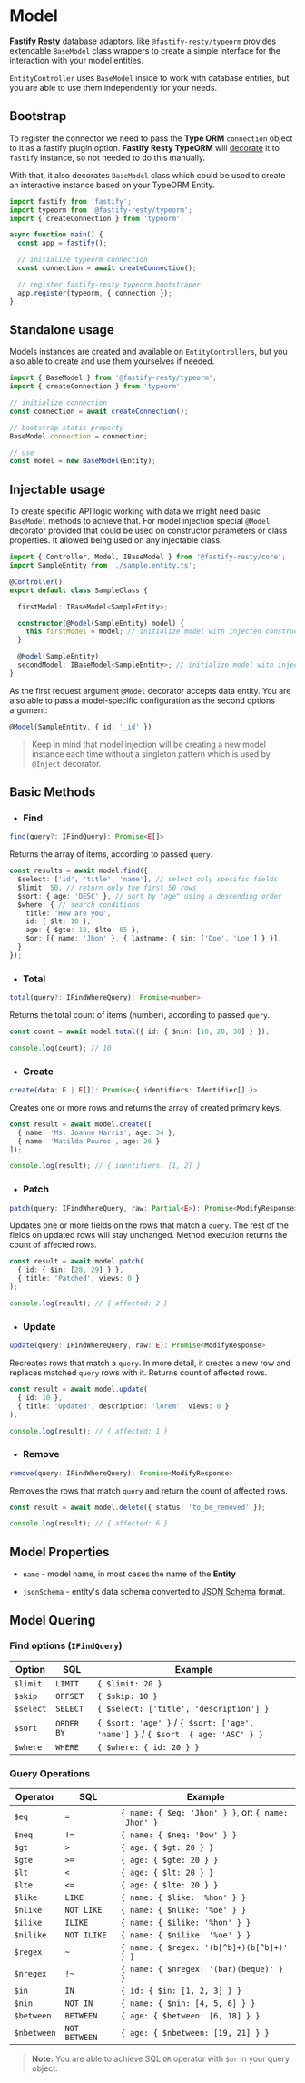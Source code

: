 # Model

**Fastify Resty** database adaptors, like `@fastify-resty/typeorm` provides extendable `BaseModel`
class wrappers to create a simple interface for the interaction with your model entities.

`EntityController` uses `BaseModel` inside to work with database entities, but you are able to use 
them independently for your needs.

## Bootstrap

To register the connector we need to pass the **Type ORM** `connection` object to it
as a fastify plugin option. **Fastify Resty TypeORM** will [decorate](https://www.fastify.io/docs/latest/Decorators/) 
it to `fastify` instance, so not needed to do this manually.

With that, it also decorates `BaseModel` class which could be used to create an interactive 
instance based on your TypeORM Entity.

```ts
import fastify from 'fastify';
import typeorm from '@fastify-resty/typeorm';
import { createConnection } from 'typeorm';

async function main() {
  const app = fastify();

  // initialize typeorm connection
  const connection = await createConnection();

  // register fastify-resty typeorm bootstraper
  app.register(typeorm, { connection });
}
```

## Standalone usage

Models instances are created and available on `EntityControllers`, but you also able to 
create and use them yourselves if needed.

```ts
import { BaseModel } from '@fastify-resty/typeorm';
import { createConnection } from 'typeorm';

// initialize connection
const connection = await createConnection();

// bootstrap static property
BaseModel.connection = connection;

// use
const model = new BaseModel(Entity);
```

## Injectable usage

To create specific API logic working with data we might need basic `BaseModel` methods to achieve that. 
For model injection special `@Model` decorator provided that could be used on constructor parameters or 
class properties. It allowed being used on any injectable class.

```ts
import { Controller, Model, IBaseModel } from '@fastify-resty/core';
import SampleEntity from './sample.entity.ts';

@Controller()
export default class SampleClass {

  firstModel: IBaseModel<SampleEntity>;

  constructor(@Model(SampleEntity) model) {
    this.firstModel = model; // initialize model with injected constructor parameter
  }

  @Model(SampleEntity)
  secondModel: IBaseModel<SampleEntity>; // initialize model with injected property
}
```

As the first request argument `@Model` decorator accepts data entity. You are also able to pass a 
model-specific configuration as the second options argument:

```ts
@Model(SampleEntity, { id: '_id' })
```

> Keep in mind that model injection will be creating a new model instance each time without a singleton 
pattern which is used by `@Inject` decorator.

## Basic Methods

- ### Find

```ts
find(query?: IFindQuery): Promise<E[]>
```

Returns the array of items, according to passed `query`.

```ts
const results = await model.find({
  $select: ['id', 'title', 'name'], // select only specific fields
  $limit: 50, // return only the first 50 rows
  $sort: { age: 'DESC' }, // sort by "age" using a descending order
  $where: { // search conditions
    title: 'How are you',
    id: { $lt: 10 },
    age: { $gte: 18, $lte: 65 },
    $or: [{ name: 'Jhon' }, { lastname: { $in: ['Doe', 'Loe'] } }],
  }
});
```

- ### Total

```ts
total(query?: IFindWhereQuery): Promise<number>
```

Returns the total count of items (number), according to passed `query`.

```ts
const count = await model.total({ id: { $nin: [10, 20, 30] } });

console.log(count); // 10
```

- ### Create

```ts
create(data: E | E[]): Promise<{ identifiers: Identifier[] }>
```

Creates one or more rows and returns the array of created primary keys.

```ts
const result = await model.create([
  { name: 'Ms. Joanne Harris', age: 34 },
  { name: 'Matilda Pouros', age: 26 }
]);

console.log(result); // { identifiers: [1, 2] }
```

- ### Patch

```ts
patch(query: IFindWhereQuery, raw: Partial<E>): Promise<ModifyResponse>
```

Updates one or more fields on the rows that match a `query`. The rest of the fields on 
updated rows will stay unchanged. Method execution returns the count of affected rows.

```ts
const result = await model.patch(
  { id: { $in: [28, 29] } },
  { title: 'Patched', views: 0 }
);

console.log(result); // { affected: 2 }
```

- ### Update

```ts
update(query: IFindWhereQuery, raw: E): Promise<ModifyResponse>
```

Recreates rows that match a `query`. In more detail, it creates a new row and replaces 
matched `query` rows with it. Returns count of affected rows.

```ts
const result = await model.update(
  { id: 10 },
  { title: 'Updated', description: 'lorem', views: 0 }
);

console.log(result); // { affected: 1 }
```

- ### Remove

```ts
remove(query: IFindWhereQuery): Promise<ModifyResponse>
```

Removes the rows that match `query` and return the count of affected rows.

```ts
const result = await model.delete({ status: 'to_be_removed' });

console.log(result); // { affected: 6 }
```

## Model Properties

- `name` - model name, in most cases the name of the **Entity**

- `jsonSchema` - entity's data schema converted to [JSON Schema](https://json-schema.org/) format. 

## Model Quering

### Find options (`IFindQuery`)

| Option | SQL | Example |
| --- | --- | --- |
| `$limit` | `LIMIT` | `{ $limit: 20 }` |
| `$skip` | `OFFSET` | `{ $skip: 10 }` |
| `$select` | `SELECT` | `{ $select: ['title', 'description'] }` |
| `$sort` | `ORDER BY` | `{ $sort: 'age' }` / `{ $sort: ['age', 'name'] }` / `{ $sort: { age: 'ASC' } }` |
| `$where` | `WHERE` | `{ $where: { id: 20 } }` |

### Query Operations

| Operator | SQL | Example |
| --- | --- | --- |
| `$eq` | `=` | `{ name: { $eq: 'Jhon' } }`, or: `{ name: 'Jhon' }` |
| `$neq` | `!=` | `{ name: { $neq: 'Dow' } }` |
| `$gt` | `>` | `{ age: { $gt: 20 } }` |
| `$gte` | `>=` | `{ age: { $gte: 20 } }` |
| `$lt` | `<` | `{ age: { $lt: 20 } }` |
| `$lte` | `<=` | `{ age: { $lte: 20 } }` |
| `$like` | `LIKE` | `{ name: { $like: '%hon' } }` |
| `$nlike` | `NOT LIKE` | `{ name: { $nlike: '%oe' } }` |
| `$ilike` | `ILIKE` | `{ name: { $ilike: '%hon' } }` |
| `$nilike` | `NOT ILIKE` | `{ name: { $nilike: '%oe' } }` |
| `$regex` | `~` | `{ name: { $regex: '(b[^b]+)(b[^b]+)' } }` |
| `$nregex` | `!~` | `{ name: { $nregex: '(bar)(beque)' } }` |
| `$in` | `IN` | `{ id: { $in: [1, 2, 3] } }` |
| `$nin` | `NOT IN` | `{ name: { $nin: [4, 5, 6] } }` |
| `$between` | `BETWEEN` | `{ age: { $between: [6, 18] } }` |
| `$nbetween` | `NOT BETWEEN` | `{ age: { $nbetween: [19, 21] } }` |

> **Note:** You are able to achieve SQL `OR` operator with `$or` in your query object.
